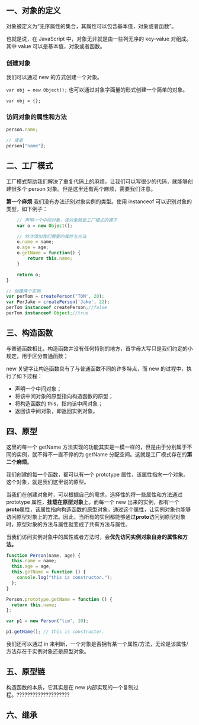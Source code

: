 ## 一、对象的定义

对象被定义为“无序属性的集合，其属性可以包含基本值，对象或者函数”。

也就是说，在 JavaScript 中，对象无非就是由一些列无序的 key-value 对组成。其中 value 可以是基本值，对象或者函数。

### 创建对象

我们可以通过 new 的方式创建一个对象。

`var obj = new Object();`
也可以通过对象字面量的形式创建一个简单的对象。

`var obj = {};`

### 访问对象的属性和方法

```js
person.name;

// 或者
person["name"];
```

## 二、工厂模式

工厂模式帮助我们解决了重复代码上的麻烦，让我们可以写很少的代码，就能够创建很多个 person 对象。但是这里还有两个麻烦，需要我们注意。

**第一个麻烦**:我们没有办法识别对象实例的类型。使用 instanceof 可以识别对象的类型，如下例子：

```js
    // 声明一个中间对象，该对象就是工厂模式的模子
    var o = new Object();

    // 依次添加我们需要的属性与方法
    o.name = name;
    o.age = age;
    o.getName = function() {
        return this.name;
    }

    return o;
}

// 创建两个实例
var perTom = createPerson('TOM', 20);
var PerJake = createPerson('Jake', 22);
perTom instanceof createPerson;//false
perTom instanceof Object;//true
```

## 三、构造函数

与普通函数相比，构造函数并没有任何特别的地方，首字母大写只是我们约定的小规定，用于区分普通函数；

new 关键字让构造函数具有了与普通函数不同的许多特点，而 new 的过程中，执行了如下过程：

- 声明一个中间对象；
- 将该中间对象的原型指向构造函数的原型；
- 将构造函数的 this，指向该中间对象；
- 返回该中间对象，即返回实例对象。

## 四、原型

这里的每一个 getName 方法实现的功能其实是一模一样的，但是由于分别属于不同的实例，就不得不一直不停的为 getName 分配空间。这就是工厂模式存在的**第二个麻烦**。

我们创建的每一个函数，都可以有一个 prototype 属性，该属性指向一个对象。这个对象，就是我们这里说的原型。

当我们在创建对象时，可以根据自己的需求，选择性的将一些属性和方法通过 prototype 属性，**挂载在原型对象**上。而每一个 new 出来的实例，都有一个**proto**属性，该属性指向构造函数的原型对象，通过这个属性，让实例对象也能够访问原型对象上的方法。因此，当所有的实例都能够通过**proto**访问到原型对象时，原型对象的方法与属性就变成了共有方法与属性。

当我们访问实例对象中的属性或者方法时，会**优先访问实例对象自身的属性和方法。**

```js
function Person(name, age) {
  this.name = name;
  this.age = age;
  this.getName = function () {
    console.log("this is constructor.");
  };
}

Person.prototype.getName = function () {
  return this.name;
};

var p1 = new Person("tim", 10);

p1.getName(); // this is constructor.
```

我们还可以通过 in 来判断，一个对象是否拥有某一个属性/方法，无论是该属性/方法存在于实例对象还是原型对象。

## 五、原型链

构造函数的本质，它其实是在 new 内部实现的一个复制过程。????????????????????

## 六、继承
